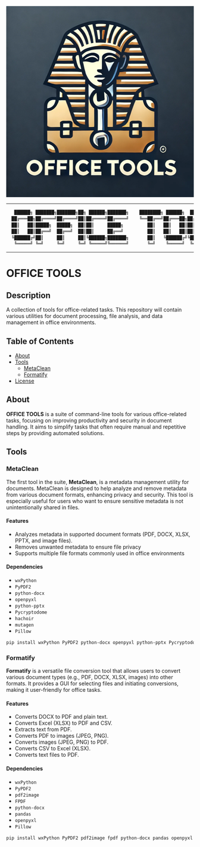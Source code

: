 <div align="center">
    <img 
        src="https://github.com/ramsesware/ramsesware/blob/main/images/Office_Tools_Logo_Pharaoh.png"
        height=512
        weight=512
    />
</div>

---

```bash
   ██████╗ ███████╗███████╗██╗ ██████╗███████╗    ████████╗ ██████╗  ██████╗ ██╗     ███████╗
  ██╔═══██╗██╔════╝██╔════╝██║██╔════╝██╔════╝    ╚══██╔══╝██╔═══██╗██╔═══██╗██║     ██╔════╝
  ██║   ██║█████╗  █████╗  ██║██║     █████╗         ██║   ██║   ██║██║   ██║██║     ███████╗
  ██║   ██║██╔══╝  ██╔══╝  ██║██║     ██╔══╝         ██║   ██║   ██║██║   ██║██║     ╚════██║
  ╚██████╔╝██║     ██║     ██║╚██████╗███████╗       ██║   ╚██████╔╝╚██████╔╝███████╗███████║
   ╚═════╝ ╚═╝     ╚═╝     ╚═╝ ╚═════╝╚══════╝       ╚═╝    ╚═════╝  ╚═════╝ ╚══════╝╚══════╝
```                                                                                          

---


# OFFICE TOOLS

## Description

A collection of tools for office-related tasks. This repository will contain various utilities for document processing, file analysis, and data management in office environments.

## Table of Contents

- [About](#about)
- [Tools](#tools)
  - [MetaClean](#metaclean)
  - [Formatify](#formatify)
- [License](#license)

## About

**OFFICE TOOLS** is a suite of command-line tools for various office-related tasks, focusing on improving productivity and security in document handling. It aims to simplify tasks that often require manual and repetitive steps by providing automated solutions.

## Tools

### MetaClean

The first tool in the suite, **MetaClean**, is a metadata management utility for documents. MetaClean is designed to help analyze and remove metadata from various document formats, enhancing privacy and security. This tool is especially useful for users who want to ensure sensitive metadata is not unintentionally shared in files.

#### Features
- Analyzes metadata in supported document formats (PDF, DOCX, XLSX, PPTX, and image files).
- Removes unwanted metadata to ensure file privacy
- Supports multiple file formats commonly used in office environments

#### Dependencies
- `wxPython`
- `PyPDF2`
- `python-docx`
- `openpyxl`
- `python-pptx`
- `Pycryptodome`
- `hachoir`
- `mutagen`
- `Pillow`


```bash
pip install wxPython PyPDF2 python-docx openpyxl python-pptx Pycryptodome hachoir mutagen
```
### Formatify

**Formatify** is a versatile file conversion tool that allows users to convert various document types (e.g., PDF, DOCX, XLSX, images) into other formats. It provides a GUI for selecting files and initiating conversions, making it user-friendly for office tasks.

#### Features
- Converts DOCX to PDF and plain text.
- Converts Excel (XLSX) to PDF and CSV.
- Extracts text from PDF.
- Converts PDF to images (JPEG, PNG).
- Converts images (JPEG, PNG) to PDF.
- Converts CSV to Excel (XLSX).
- Converts text files to PDF.

#### Dependencies
- `wxPython`
- `PyPDF2`
- `pdf2image`
- `FPDF`
- `python-docx`
- `pandas`
- `openpyxl`
- `Pillow`

```bash
pip install wxPython PyPDF2 pdf2image fpdf python-docx pandas openpyxl pillow
```



